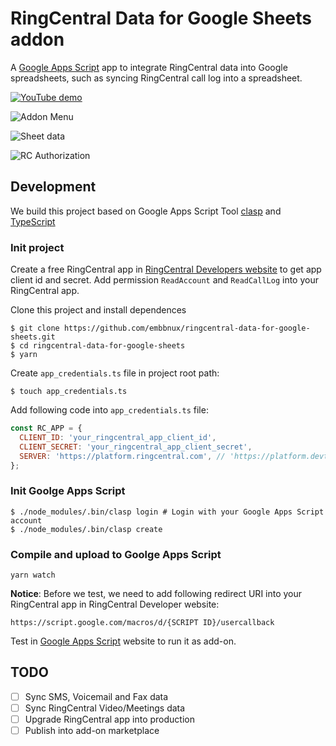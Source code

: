 # RingCentral Data for Google Sheets addon

A [Google Apps Script](https://script.google.com/) app to integrate RingCentral data into Google spreadsheets, such as syncing RingCentral call log into a spreadsheet.

[![YouTube demo](https://user-images.githubusercontent.com/7036536/82449001-1e98c600-9add-11ea-8158-d114ae14ed8c.png)](https://www.youtube.com/watch?v=KFZYqYbCfWc)

![Addon Menu](https://user-images.githubusercontent.com/7036536/82354777-dc677a00-9a33-11ea-8d09-69d7c0db4e92.png)

![Sheet data](https://user-images.githubusercontent.com/7036536/82349700-05384100-9a2d-11ea-896a-a1c739b9e12d.png)

![RC Authorization](https://user-images.githubusercontent.com/7036536/82349873-3a449380-9a2d-11ea-9421-40e00e710d1f.png)

## Development

We build this project based on Google Apps Script Tool [clasp](https://developers.google.com/apps-script/guides/clasp) and [TypeScript](https://developers.google.com/apps-script/guides/typescript)

### Init project

Create a free RingCentral app in [RingCentral Developers website](http://developers.ringcentral.com/) to get app client id and secret. Add permission `ReadAccount` and `ReadCallLog` into your RingCentral app.

Clone this project and install dependences

```
$ git clone https://github.com/embbnux/ringcentral-data-for-google-sheets.git
$ cd ringcentral-data-for-google-sheets
$ yarn
```

Create `app_credentials.ts` file in project root path:

```
$ touch app_credentials.ts
```

Add following code into `app_credentials.ts` file:

```js
const RC_APP = {
  CLIENT_ID: 'your_ringcentral_app_client_id',
  CLIENT_SECRET: 'your_ringcentral_app_client_secret',
  SERVER: 'https://platform.ringcentral.com', // 'https://platform.devtest.ringcentral.com' for Sandbox Environment
};
```

### Init Goolge Apps Script

```
$ ./node_modules/.bin/clasp login # Login with your Google Apps Script account
$ ./node_modules/.bin/clasp create
```

### Compile and upload to Goolge Apps Script

```
yarn watch
```

**Notice**: Before we test, we need to add following redirect URI into your RingCentral app in RingCentral Developer website:

```
https://script.google.com/macros/d/{SCRIPT ID}/usercallback
```

Test in [Google Apps Script](https://script.google.com/) website to run it as add-on.

## TODO

- [ ] Sync SMS, Voicemail and Fax data
- [ ] Sync RingCentral Video/Meetings data
- [ ] Upgrade RingCentral app into production
- [ ] Publish into add-on marketplace
